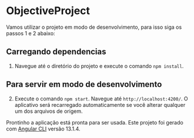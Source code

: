 # ObjectiveProject

Vamos utilizar o projeto em modo de desenvolvimento, para isso siga os passos 1 e 2 abaixo:

## Carregando dependencias

1. Navegue até o diretório do projeto e execute o comando `npm install`.

## Para servir em modo de desenvolvimento

2. Execute o comando `npm start`. Navegue até `http://localhost:4200/`. O aplicativo será recarregado automaticamente se você alterar qualquer um dos arquivos de origem.

Prontinho a aplicação está pronta para ser usada.
Este projeto foi gerado com [Angular CLI](https://github.com/angular/angular-cli) versão 13.1.4.